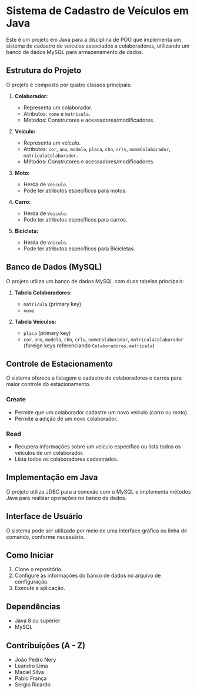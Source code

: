 # Sistema de Cadastro de Veículos em Java

Este é um projeto em Java para a disciplina de POO que implementa um sistema de cadastro de veículos associados a colaboradores, utilizando um banco de dados MySQL para armazenamento de dados.

## Estrutura do Projeto

O projeto é composto por quatro classes principais:

1. **Colaborador:**
   - Representa um colaborador.
   - Atributos: `nome` e `matricula`.
   - Métodos: Construtores e acessadores/modificadores.

2. **Veiculo:**
   - Representa um veículo.
   - Atributos: `cor`, `ano`, `modelo`, `placa`, `chn`, `crlv`, `nomeColaborador`, `matriculaColaborador`.
   - Métodos: Construtores e acessadores/modificadores.

3. **Moto:**
   - Herda de `Veiculo`.
   - Pode ter atributos específicos para motos.

4. **Carro:**
   - Herda de `Veiculo`.
   - Pode ter atributos específicos para carros.

4. **Bicicleta:**
   - Herda de `Veiculo`.
   - Pode ter atributos específicos para Bicicletas.

## Banco de Dados (MySQL)

O projeto utiliza um banco de dados MySQL com duas tabelas principais:

1. **Tabela Colaboradores:**
   - `matricula` (primary key)
   - `nome`

2. **Tabela Veiculos:**
   - `placa` (primary key)
   - `cor`, `ano`, `modelo`, `chn`, `crlv`, `nomeColaborador`, `matriculaColaborador` (foreign keys referenciando `Colaboradores.matricula`)

## Controle de Estacionamento

O sistema oferece a listagem e cadastro de colaboradores e carros para maior controle do estacionamento.

### Create
   - Permite que um colaborador cadastre um novo veículo (carro ou moto).
   - Permite a adição de um novo colaborador.

### Read
   - Recupera informações sobre um veículo específico ou lista todos os veículos de um colaborador.
   - Lista todos os colaboradores cadastrados.

## Implementação em Java

O projeto utiliza JDBC para a conexão com o MySQL e implementa métodos Java para realizar operações no banco de dados. 

## Interface de Usuário

O sistema pode ser utilizado por meio de uma interface gráfica ou linha de comando, conforme necessário.

## Como Iniciar

1. Clone o repositório.
2. Configure as informações do banco de dados no arquivo de configuração.
3. Execute a aplicação.

## Dependências

- Java 8 ou superior
- MySQL

## Contribuições (A - Z)

- João Pedro Nery
- Leandro Lima
- Maciel Silva
- Pablo França
- Sergio Ricardo




